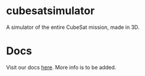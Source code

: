 # cubesatsimulator

A simulator of the entire CubeSat mission, made in 3D.

# Docs

Visit our docs [here](https://Sesamestrong.github.io/cubesatsimulator/out/). More info is to be added.
